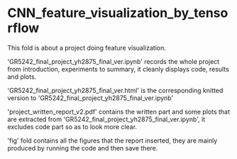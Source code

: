 # CNN_feature_visualization_by_tensorflow

This fold is about a project doing feature visualization. 

'GR5242_final_project_yh2875_final_ver.ipynb' records the whole project from introduction, experiments to summary, it cleanly displays code, results and plots.

'GR5242_final_project_yh2875_final_ver.html' is the corresponding knitted version to 'GR5242_final_project_yh2875_final_ver.ipynb'

'project_written_report_v2.pdf' contains the written part and some plots that are extracted from 'GR5242_final_project_yh2875_final_ver.ipynb', it excludes code part so as to look more clear.

'fig' fold contains all the figures that the report inserted, they are mainly produced by running the code and then save there.

